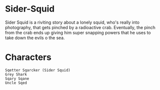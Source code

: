 # Sider-Squid

Sider Squid is a riviting story about a lonely squid, who's really into photography, that gets pinched by a radioactive crab. Eventually, the pinch from the crab ends up giving him super snapping powers that he uses to take down the evils o the sea.

# Characters

    Sqetter Sqarcker (Sider Squid)
    Grey Shark
    Sqary Sqane
    Uncle Sqed
